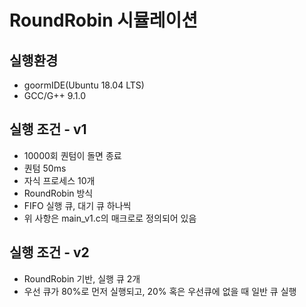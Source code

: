 RoundRobin 시뮬레이션
===================

## 	실행환경
- goormIDE(Ubuntu 18.04 LTS)  
- GCC/G++ 9.1.0  

## 	실행 조건 - v1
- 10000회 퀀텀이 돌면 종료  
- 퀀텀 50ms  
- 자식 프로세스 10개  
- RoundRobin 방식  
- FIFO 실행 큐, 대기 큐 하나씩  
- 위 사항은 main_v1.c의 매크로로 정의되어 있음  

## 실행 조건 - v2
- RoundRobin 기반, 실행 큐 2개
- 우선 큐가 80%로 먼저 실행되고, 20% 혹은 우선큐에 없을 때 일반 큐 실행